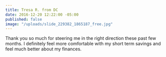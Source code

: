 ```yaml
---
title: Tresa R. from DC
date: 2016-12-20 12:22:00 -05:00
published: false
image: "/uploads/slide_229382_1865187_free.jpg"
---
```


Thank you so much for steering me in the right direction these past few months. I definitely feel more comfortable with my short term savings and feel much better about my finances.